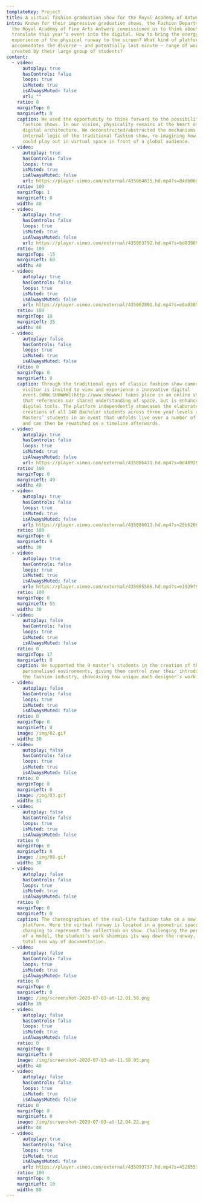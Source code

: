 ```yaml
---
templateKey: Project
title: A virtual fashion graduation show for the Royal Academy of Antwerp
intro: Known for their impressive graduation shows, the Fashion Department of
  the Royal Academy of Fine Arts Antwerp commissioned us to think about how to
  translate this year’s event into the digital. How to bring the energy and
  experience of the physical runway to the screen? What kind of platform
  accommodates the diverse – and potentially last minute – range of works
  created by their large group of students?
content:
  - video:
      autoplay: true
      hasControls: false
      loops: true
      isMuted: true
      isAlwaysMuted: false
      url: ""
    ratio: 0
    marginTop: 0
    marginLeft: 0
    caption: We used the opportunity to think forward to the possibilities of future
      fashion shows. In our vision, physicality remains at the heart of this
      digital architecture. We deconstructed/abstracted the mechanisms and
      internal logic of the traditional fashion show, re-imagining how they
      could play out in virtual space in front of a global audience.
  - video:
      autoplay: true
      hasControls: false
      loops: true
      isMuted: true
      isAlwaysMuted: false
      url: https://player.vimeo.com/external/435064815.hd.mp4?s=84db06d8d715f208d73000cf0495013cdd6c531e&profile_id=175
    ratio: 100
    marginTop: 1
    marginLeft: 0
    width: 40
  - video:
      autoplay: true
      hasControls: false
      loops: true
      isMuted: true
      isAlwaysMuted: false
      url: https://player.vimeo.com/external/435063792.hd.mp4?s=bd83969c3814ba167f96c529f90f4371e5cd6d39&profile_id=175
    ratio: 100
    marginTop: -15
    marginLeft: 60
    width: 40
  - video:
      autoplay: true
      hasControls: false
      loops: true
      isMuted: true
      isAlwaysMuted: false
      url: https://player.vimeo.com/external/435062801.hd.mp4?s=e0a03851d9f80149f4eeb358ec6dd1d19f91cd72&profile_id=175
    ratio: 100
    marginTop: 10
    marginLeft: 35
    width: 40
  - video:
      autoplay: false
      hasControls: false
      loops: true
      isMuted: true
      isAlwaysMuted: false
    ratio: 0
    marginTop: 0
    marginLeft: 0
    caption: Through the traditional eyes of classic fashion show cameras, the
      visitor is invited to view and experience a innovative digital
      event.[WWW.SHOWWW](http://www.showww) takes place in an online structure
      that references our shared understanding of space, but is enhanced using
      digital tools. The platform independently showcases the elaborate
      creations of all 140 Bachelor students across three year levels and 9
      Masters’ students in an event that unfolds live over a number of hours,
      and can then be rewatched on a timeline afterwards.
  - video:
      autoplay: true
      hasControls: false
      loops: true
      isMuted: true
      isAlwaysMuted: false
      url: https://player.vimeo.com/external/435086471.hd.mp4?s=0d4092840ef71fc00de026f72214e6773e8aaf13&profile_id=175
    ratio: 100
    marginTop: 0
    marginLeft: 49
    width: 40
  - video:
      autoplay: true
      hasControls: false
      loops: true
      isMuted: true
      isAlwaysMuted: false
      url: https://player.vimeo.com/external/435086013.hd.mp4?s=25b626643fdd88ede376f668625869a9726ffd69&profile_id=175
    ratio: 100
    marginTop: 0
    marginLeft: 9
    width: 30
  - video:
      autoplay: true
      hasControls: false
      loops: true
      isMuted: true
      isAlwaysMuted: false
      url: https://player.vimeo.com/external/435085566.hd.mp4?s=e1929f921cc32cdab71d54509f10eaf13f4df5a8&profile_id=175
    ratio: 100
    marginTop: 0
    marginLeft: 55
    width: 30
  - video:
      autoplay: false
      hasControls: false
      loops: true
      isMuted: true
      isAlwaysMuted: false
    ratio: 0
    marginTop: 17
    marginLeft: 0
    caption: We supported the 9 master’s students in the creation of their
      personalised environments, giving them control over their introduction to
      the fashion industry, showcasing how unique each designer’s work is.
  - video:
      autoplay: false
      hasControls: false
      loops: true
      isMuted: true
      isAlwaysMuted: false
    ratio: 0
    marginTop: 0
    marginLeft: 0
    image: /img/02.gif
    width: 30
  - video:
      autoplay: false
      hasControls: false
      loops: true
      isMuted: true
      isAlwaysMuted: false
    ratio: 0
    marginTop: 0
    marginLeft: 0
    image: /img/03.gif
    width: 31
  - video:
      autoplay: false
      hasControls: false
      loops: true
      isMuted: true
      isAlwaysMuted: false
    ratio: 0
    marginTop: 0
    marginLeft: 0
    image: /img/08.gif
    width: 30
  - video:
      autoplay: false
      hasControls: false
      loops: true
      isMuted: true
      isAlwaysMuted: false
    ratio: 0
    marginTop: 0
    marginLeft: 0
    caption: The choreographies of the real-life fashion take on a new shape on the
      platform. Here the virtual runway is located in a geometric space, ever
      changing to represent the collection on show. Challenging the perception
      of a model, the student’s work shimmies its way down the runway, in a
      total new way of documentation.
  - video:
      autoplay: false
      hasControls: false
      loops: true
      isMuted: true
      isAlwaysMuted: false
    ratio: 0
    marginTop: 0
    marginLeft: 0
    image: /img/screenshot-2020-07-03-at-12.01.50.png
    width: 39
  - video:
      autoplay: false
      hasControls: false
      loops: true
      isMuted: true
      isAlwaysMuted: false
    ratio: 0
    marginTop: 0
    marginLeft: 0
    image: /img/screenshot-2020-07-03-at-11.58.05.png
    width: 40
  - video:
      autoplay: false
      hasControls: false
      loops: true
      isMuted: true
      isAlwaysMuted: false
    ratio: 0
    marginTop: 0
    marginLeft: 0
    image: /img/screenshot-2020-07-03-at-12.04.22.png
    width: 40
  - video:
      autoplay: true
      hasControls: false
      loops: true
      isMuted: true
      isAlwaysMuted: false
      url: https://player.vimeo.com/external/435093737.hd.mp4?s=452655353c59abcb523ca1ae53f71f2a46393983&profile_id=169
    ratio: 100
    marginTop: 0
    marginLeft: 10
    width: 80
---
```

